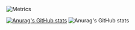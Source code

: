 ![Metrics](https://metrics.lecoq.io/Apersant1?template=classic&isocalendar=1&languages=1&gists=1&followup=1&activity=1&pagespeed=1&isocalendar.duration=half-year&languages.colors=github&languages.threshold=0%25&activity.limit=5&activity.days=14&activity.filter=all&activity.visibility=all&activity.timestamps=false&pagespeed.url=.user.website&pagespeed.detailed=false&pagespeed.screenshot=false&config.timezone=Europe%2FMoscow)

[![Anurag's GitHub stats](https://github-readme-stats.vercel.app/api?username=Apersant1)](https://github.com/anuraghazra/github-readme-stats)
![Anurag's GitHub stats](https://github-readme-stats.vercel.app/api?username=Apersant1&show_icons=true&theme=dark)

